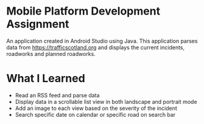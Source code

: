 # Mobile Platform Development Assignment

An application created in Android Studio using Java. This application parses data from https://trafficscotland.org and displays the current incidents, roadworks and planned roadworks.

# What I Learned
* Read an RSS feed and parse data 
* Display data in a scrollable list view in both landscape and portrait mode
* Add an image to each view based on the severity of the incident
* Search specific date on calendar or specific road on search bar
